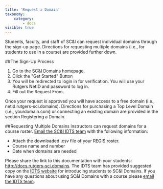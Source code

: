 ```yaml
---
title: 'Request a Domain'
taxonomy:
    category:
        - docs
visible: true
---
```


Students, faculty, and staff of SC&I can request individual domains through the sign-up page.  Directions for requesting multiple domains (i.e., for students to use in a course) are provided further down.

##The Sign-Up Process
1. Go to the [SC&I Domains homepage](https://rutgers-sci.domains).
2. Click the "Get Started" Button
3. You will be redirected to login in for verification.  You will use your Rutgers NetID and password to log in.
4. Fill out the Request From.

Once your request is approved you will have access to a free domain (i.e., netid.rutgers-sci.domains).  Directions for purchasing a Top Level Domain (i.e., yourdomain.com) or connecting an existing domain are provided in the section Registering a Domain.

##Requesting Multiple Domains
Instructors can request domains for a course roster. [Email the SC&I IDTS team](https://idts.comminfo.rutgers.edu/contact/) with the following information:
* Attach the downloaded .csv file of your REGIS roster.
* Course name and number
* Date when domains are needed

Please share the link to this documentation with your students: http://docs.rutgers-sci.domains.  The IDTS team has provided suggested copy on the [IDTS website](https://comminfo.rutgers-sci.domains) for introducing students to SC&I Domains.  If you have any questions about using SC&I Domains with a course please [email the IDTS team](https://idts.comminfo.rutgers.edu/contact/).
